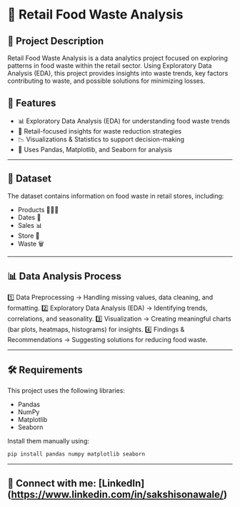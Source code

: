 # 🛒 Retail Food Waste Analysis

## 📝 Project Description
Retail Food Waste Analysis is a data analytics project focused on exploring patterns in food waste within the retail sector. Using Exploratory Data 
Analysis (EDA), this project provides insights into waste trends, key factors contributing to waste, and possible solutions for minimizing losses.

## 📌 Features
- 📊 Exploratory Data Analysis (EDA) for understanding food waste trends
- 🏪 Retail-focused insights for waste reduction strategies
- 📉 Visualizations & Statistics to support decision-making
- 📁 Uses Pandas, Matplotlib, and Seaborn for analysis

---

## 📂 Dataset
The dataset contains information on food waste in retail stores, including:
- Products 🍏🥖🥩
- Dates 📆
- Sales 📊
- Store 🏪
- Waste 🗑

---

## 📊 Data Analysis Process
1️⃣ Data Preprocessing → Handling missing values, data cleaning, and formatting.
2️⃣ Exploratory Data Analysis (EDA) → Identifying trends, correlations, and seasonality.
3️⃣ Visualization → Creating meaningful charts (bar plots, heatmaps, histograms) for insights.
4️⃣ Findings & Recommendations → Suggesting solutions for reducing food waste.

---

## 🛠️ Requirements
This project uses the following libraries:
- Pandas
- NumPy
- Matplotlib
- Seaborn

Install them manually using:
```bash
pip install pandas numpy matplotlib seaborn
```

---

## 🔗 Connect with me: [LinkedIn] (https://www.linkedin.com/in/sakshisonawale/)


